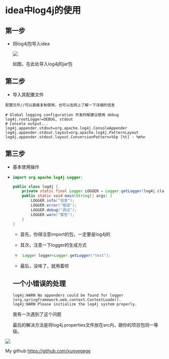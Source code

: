 # idea中log4j的使用

## 第一步

* 将log4j包导入idea

  ![](https://raw.githubusercontent.com/xunyegege/picgo_repo/master/G%3A%5Cgithub%5Cpicgo_repo20181111152927.png)

  如图，在此处导入log4j的jar包

## 第二步

* 导入其配置文件

```
配置文件//可以直接复制使用，也可以去网上了解一下详细的信息
```

```
# Global logging configuration 开发时候建议使用 debug
log4j.rootLogger=DEBUG, stdout
# Console output...
log4j.appender.stdout=org.apache.log4j.ConsoleAppender
log4j.appender.stdout.layout=org.apache.log4j.PatternLayout
log4j.appender.stdout.layout.ConversionPattern=%5p [%t] - %m%n
```

## 第三步

* 基本使用操作

* ```java
  import org.apache.log4j.Logger;
  
  public class log4j {
      private static final Logger LOGGER = Logger.getLogger(log4j.class);
      public static void main(String[] args) {
          LOGGER.info("信息");
          LOGGER.error("错误");
          LOGGER.debug("调试");
          LOGGER.warn("警告");
      }
  }
  
  ```

  * 首先，你得注意import的包，一定要是log4j的

  * 其次，注意一下logger的生成方式

  * ```java
     Logger logger=Logger.getLogger("test");
    ```

  * 最后，没啥了，就用着呗

  ## 一个小错误的处理

  ```error
  log4j:WARN No appenders could be found for logger (org.springframework.web.context.ContextLoader). 
  log4j:WARN Please initialize the log4j system properly.
  ```

  我有一次遇到了这个问题

  最后的解决方法是将log4j.properties文件放在src内，跟你的项目包同一等级。

![](https://raw.githubusercontent.com/xunyegege/picgo_repo/master/G%3A%5Cgithub%5Cpicgo_repoimage_7.png)

My github  https://github.com/xunyegege